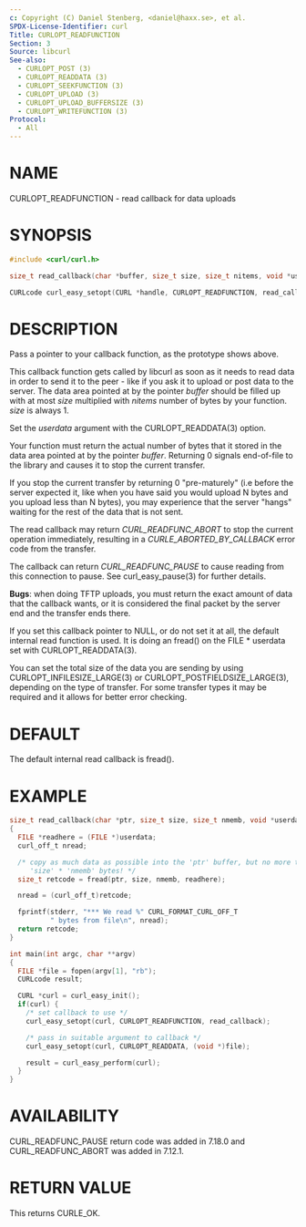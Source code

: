 ```yaml
---
c: Copyright (C) Daniel Stenberg, <daniel@haxx.se>, et al.
SPDX-License-Identifier: curl
Title: CURLOPT_READFUNCTION
Section: 3
Source: libcurl
See-also:
  - CURLOPT_POST (3)
  - CURLOPT_READDATA (3)
  - CURLOPT_SEEKFUNCTION (3)
  - CURLOPT_UPLOAD (3)
  - CURLOPT_UPLOAD_BUFFERSIZE (3)
  - CURLOPT_WRITEFUNCTION (3)
Protocol:
  - All
---
```


# NAME

CURLOPT_READFUNCTION - read callback for data uploads

# SYNOPSIS

~~~c
#include <curl/curl.h>

size_t read_callback(char *buffer, size_t size, size_t nitems, void *userdata);

CURLcode curl_easy_setopt(CURL *handle, CURLOPT_READFUNCTION, read_callback);
~~~

# DESCRIPTION

Pass a pointer to your callback function, as the prototype shows above.

This callback function gets called by libcurl as soon as it needs to read data
in order to send it to the peer - like if you ask it to upload or post data to
the server. The data area pointed at by the pointer *buffer* should be
filled up with at most *size* multiplied with *nitems* number of bytes
by your function. *size* is always 1.

Set the *userdata* argument with the CURLOPT_READDATA(3) option.

Your function must return the actual number of bytes that it stored in the
data area pointed at by the pointer *buffer*. Returning 0 signals
end-of-file to the library and causes it to stop the current transfer.

If you stop the current transfer by returning 0 "pre-maturely" (i.e before the
server expected it, like when you have said you would upload N bytes and you
upload less than N bytes), you may experience that the server "hangs" waiting
for the rest of the data that is not sent.

The read callback may return *CURL_READFUNC_ABORT* to stop the current
operation immediately, resulting in a *CURLE_ABORTED_BY_CALLBACK* error
code from the transfer.

The callback can return *CURL_READFUNC_PAUSE* to cause reading from this
connection to pause. See curl_easy_pause(3) for further details.

**Bugs**: when doing TFTP uploads, you must return the exact amount of data
that the callback wants, or it is considered the final packet by the server
end and the transfer ends there.

If you set this callback pointer to NULL, or do not set it at all, the default
internal read function is used. It is doing an fread() on the FILE * userdata
set with CURLOPT_READDATA(3).

You can set the total size of the data you are sending by using
CURLOPT_INFILESIZE_LARGE(3) or CURLOPT_POSTFIELDSIZE_LARGE(3),
depending on the type of transfer. For some transfer types it may be required
and it allows for better error checking.

# DEFAULT

The default internal read callback is fread().

# EXAMPLE

~~~c
size_t read_callback(char *ptr, size_t size, size_t nmemb, void *userdata)
{
  FILE *readhere = (FILE *)userdata;
  curl_off_t nread;

  /* copy as much data as possible into the 'ptr' buffer, but no more than
     'size' * 'nmemb' bytes! */
  size_t retcode = fread(ptr, size, nmemb, readhere);

  nread = (curl_off_t)retcode;

  fprintf(stderr, "*** We read %" CURL_FORMAT_CURL_OFF_T
          " bytes from file\n", nread);
  return retcode;
}

int main(int argc, char **argv)
{
  FILE *file = fopen(argv[1], "rb");
  CURLcode result;

  CURL *curl = curl_easy_init();
  if(curl) {
    /* set callback to use */
    curl_easy_setopt(curl, CURLOPT_READFUNCTION, read_callback);

    /* pass in suitable argument to callback */
    curl_easy_setopt(curl, CURLOPT_READDATA, (void *)file);

    result = curl_easy_perform(curl);
  }
}
~~~

# AVAILABILITY

CURL_READFUNC_PAUSE return code was added in 7.18.0 and CURL_READFUNC_ABORT
was added in 7.12.1.

# RETURN VALUE

This returns CURLE_OK.
